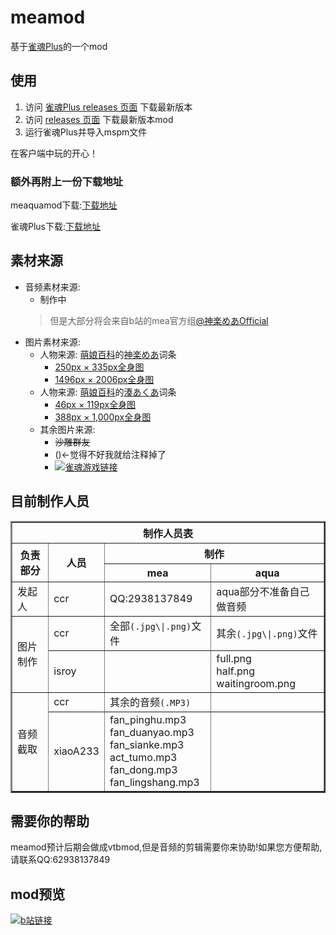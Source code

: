 # meamod
基于[雀魂Plus](https://github.com/MajsoulPlus/majsoul-plus-client/releases)的一个mod
## 使用
1. 访问 [雀魂Plus releases 页面](https://github.com/MajsoulPlus/majsoul-plus-client/releases) 下载最新版本
2. 访问 [releases 页面](https://github.com/MajsoulPlus/majsoul-plus-client/releases) 下载最新版本mod
3. 运行雀魂Plus并导入mspm文件

在客户端中玩的开心！
### 额外再附上一份下载地址
meaquamod下载:[下载地址](https://github.com/2938137849/meamod/releases/)

雀魂Plus下载:[下载地址](https://github.com/MajsoulPlus/majsoul-plus-client/releases)
## 素材来源
 * 音频素材来源: 
	* 制作中
	>但是大部分将会来自b站的mea官方组[@神楽めあOfficial](http://space.bilibili.com/349991143/)
 * 图片素材来源:
	- 人物来源: [萌娘百科](https://zh.moegirl.org/Mainpage)的[神楽めあ](https://zh.moegirl.org/%E7%A5%9E%E4%B9%90%E9%AD%85%E5%A8%85#)词条
		* [250px × 335px全身图](https://img.moegirl.org/common/thumb/0/05/%E7%A5%9E%E6%A5%BD%E3%82%81%E3%81%821.jpg/250px-%E7%A5%9E%E6%A5%BD%E3%82%81%E3%81%821.jpg)
		* [1496px × 2006px全身图](https://img.moegirl.org/common/0/05/%E7%A5%9E%E6%A5%BD%E3%82%81%E3%81%821.jpg)
	* 人物来源: [萌娘百科](https://zh.moegirl.org/Mainpage)的[湊あくあ](https://zh.moegirl.org/%E5%87%91%E9%98%BF%E5%BA%93%E5%A8%85#)词条
		* [46px × 119px全身图](https://img.moegirl.org/common/thumb/5/5b/%E6%B9%8A%E3%81%82%E3%81%8F%E3%81%82%E7%AB%8B%E7%BB%98.jpg/46px-%E6%B9%8A%E3%81%82%E3%81%8F%E3%81%82%E7%AB%8B%E7%BB%98.jpg)
		* [388px × 1,000px全身图](https://img.moegirl.org/common/5/5b/%E6%B9%8A%E3%81%82%E3%81%8F%E3%81%82%E7%AB%8B%E7%BB%98.jpg)
	* 其余图片来源: 
		* ~~沙雕群友~~
		* ([](http://www.majsoul.com/ "![](http://www.majsoul.com/2554a23baacaec142ed7dc0402ca535b.png 雀魂工作室链接)"))<-觉得不好我就给注释掉了
		* [![](https://majsoul.union-game.com/9c7d813114e1aed5fa24401020c048db.png "雀魂游戏链接")](https://majsoul.union-game.com/#/)
## 目前制作人员

<TABLE  border=2>
<THEAD><TR><Th  colspan=4>制作人员表</Th></TR></THEAD>
<TR>
<Th  rowspan=2>负责部分</TD>
<Th  rowspan=2>人员</TD>
<Th  colspan=2>制作</TD>
</TR><TR>
<Th>mea</Th>
<Th>aqua</Th>
</TR><TR>
<TD>发起人</TD>
<TD>ccr</TD>
<TD>QQ:2938137849</TD>
<TD>aqua部分不准备自己做音频</TD>
</TR><TR>
<TD  rowspan=2>图片制作</TD>
<TD>ccr</TD>
<TD>全部<code>(.jpg\|.png)</code>文件</TD>
<TD>其余<code>(.jpg\|.png)</code>文件</TD>
</TR><TR>
<TD>isroy</TD>
<TD>&nbsp;</TD>
<TD>full.png<br>half.png<br>waitingroom.png<br></TD>
</TR><TR>
<TD  rowspan=2>音频截取</TD>
<TD>ccr</TD>
<TD>其余的音频<code>(.MP3)</code></TD>
<TD>&nbsp;</TD>
</TR><TR>
<TD>xiaoA233</TD>
<TD>fan_pinghu.mp3<br>fan_duanyao.mp3<br>fan_sianke.mp3<br>act_tumo.mp3<br>fan_dong.mp3<br>fan_lingshang.mp3<br></TD>
<TD>&nbsp;</TD></TR></TABLE>

## 需要你的帮助
meamod预计后期会做成vtbmod,但是音频的剪辑需要你来协助!如果您方便帮助,请联系QQ:62938137849
## mod预览
[![b站链接](http://i2.hdslb.com/bfs/archive/bd845490b227916e4d1aaaa15ce34106b9fbcb00.jpg_320x200.jpg "点击观看预览")](https://www.bilibili.com/video/av42514503/)
